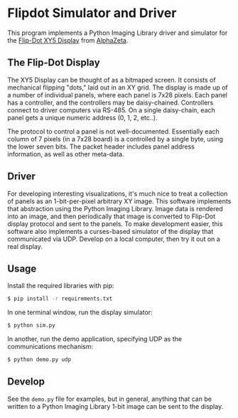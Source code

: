 # Flipdot Simulator and Driver

This program implements a Python Imaging Library driver and simulator for the
[Flip-Dot XY5
Display](https://flipdots.com/en/products-services/flip-dot-boards-xy5/) from
[AlphaZeta](https://flipdots.com/en/home/).


## The Flip-Dot Display
The XY5 Display can be thought of as a bitmaped screen. It consists of mechanical
flipping "dots," laid out in an XY grid. The display is made up of a number of
individual panels, where each panel is 7x28 pixels. Each panel has a controller, and
the controllers may be daisy-chained. Controllers connect to driver computers via
RS-485. On a single daisy-chain, each panel gets a unique numeric address (0, 1, 2, etc..).

The protocol to control a panel is not well-documented. Essentially each column of 7
pixels (in a 7x28 board) is a controlled by a single byte, using the lower seven
bits. The packet header includes panel address information, as well as other
meta-data.

## Driver

For developing interesting visualizations, it's much nice to treat a collection of
panels as an 1-bit-per-pixel arbitrary XY image. This software implements that
abstraction using the Python Imaging Library. Image data is rendered into an image,
and then periodically that image is converted to Flip-Dot display protocol and sent
to the panels. To make development easier, this software also implements a
curses-based simulator of the display that communicated via UDP. Develop on a local
computer, then try it out on a real display.

## Usage

Install the required libraries with pip:

```sh
$ pip install -r requirements.txt
```

In one terminal window, run the display simulator:

```sh
$ python sim.py
```

In another, run the demo application, specifying UDP as the communications mechanism:

```sh
$ python demo.py udp
```

## Develop

See the `demo.py` file for examples, but in general, anything that can be written to
a Python Imaging Library 1-bit image can be sent to the display.

